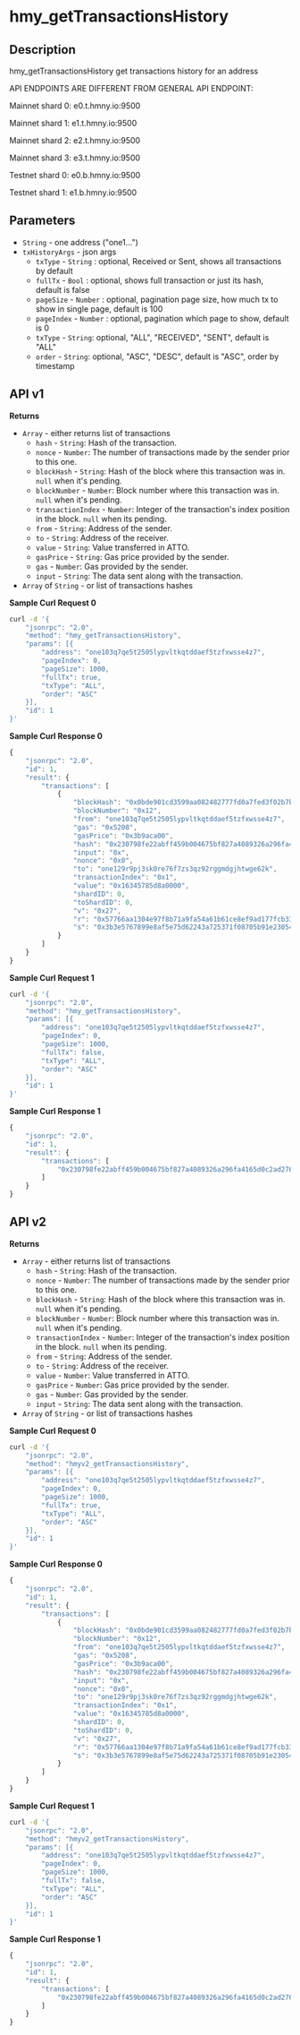 # hmy\_getTransactionsHistory

## Description

hmy\_getTransactionsHistory get transactions history for an address

API ENDPOINTS ARE DIFFERENT FROM GENERAL API ENDPOINT:

Mainnet shard 0: e0.t.hmny.io:9500

Mainnet shard 1: e1.t.hmny.io:9500

Mainnet shard 2: e2.t.hmny.io:9500

Mainnet shard 3: e3.t.hmny.io:9500

Testnet shard 0: e0.b.hmny.io:9500

Testnet shard 1: e1.b.hmny.io:9500

## Parameters

* `String` - one address \("one1..."\)
* `txHistoryArgs` - json args
  * `txType` - `String` : optional, Received or Sent, shows all transactions by default
  * `fullTx` - `Bool` :  optional, shows full transaction or just its hash, default is false
  * `pageSize` - `Number` : optional, pagination page size, how much tx to show in single page, default is 100
  * `pageIndex` - `Number` : optional, pagination which page to show, default is 0
  * `txType` - `String`: optional, "ALL", "RECEIVED", "SENT", default is "ALL"
  * `order` - `String`: optional, "ASC", "DESC", default is "ASC", order by timestamp

## API v1

**Returns**

* `Array` - either returns list of transactions
  * `hash` - `String`: Hash of the transaction.
  * `nonce` - `Number`: The number of transactions made by the sender prior to this one.
  * `blockHash` - `String`: Hash of the block where this transaction was in. `null` when it's pending.
  * `blockNumber` - `Number`: Block number where this transaction was in. `null` when it's pending.
  * `transactionIndex` - `Number`: Integer of the transaction's index position in the block. `null` when its pending.
  * `from` - `String`: Address of the sender.
  * `to` - `String`: Address of the receiver.
  * `value` - `String`: Value transferred in ATTO.
  * `gasPrice` - `String`: Gas price provided by the sender.
  * `gas` - `Number`: Gas provided by the sender.
  * `input` - `String`: The data sent along with the transaction.
* `Array` of `String` - or list of transactions hashes

**Sample Curl Request 0**

```bash
curl -d '{
    "jsonrpc": "2.0",
    "method": "hmy_getTransactionsHistory",
    "params": [{
        "address": "one103q7qe5t2505lypvltkqtddaef5tzfxwsse4z7",
        "pageIndex": 0,
        "pageSize": 1000,
        "fullTx": true,
        "txType": "ALL",
        "order": "ASC"
    }],
    "id": 1
}'
```

**Sample Curl Response 0**

```javascript
{
    "jsonrpc": "2.0",
    "id": 1,
    "result": {
        "transactions": [
            {
                "blockHash": "0x0bde901cd3599aa082482777fd0a7fed3f02b7b5a9096b7ea7b2fcb8addaa05d",
                "blockNumber": "0x12",
                "from": "one103q7qe5t2505lypvltkqtddaef5tzfxwsse4z7",
                "gas": "0x5208",
                "gasPrice": "0x3b9aca00",
                "hash": "0x230798fe22abff459b004675bf827a4089326a296fa4165d0c2ad27688e03e0c",
                "input": "0x",
                "nonce": "0x0",
                "to": "one129r9pj3sk0re76f7zs3qz92rggmdgjhtwge62k",
                "transactionIndex": "0x1",
                "value": "0x16345785d8a0000",
                "shardID": 0,
                "toShardID": 0,
                "v": "0x27",
                "r": "0x57766aa1304e97f8b71a9fa54a61b61ce8ef9ad177fcb337dd81827aad184327",
                "s": "0x3b3e5767899e8af5e75d62243a725371f08705b91e2305459e6fd8e8d2646651"
            }
        ]
    }
}
```

**Sample Curl Request 1**

```bash
curl -d '{
    "jsonrpc": "2.0",
    "method": "hmy_getTransactionsHistory",
    "params": [{
        "address": "one103q7qe5t2505lypvltkqtddaef5tzfxwsse4z7",
        "pageIndex": 0,
        "pageSize": 1000,
        "fullTx": false,
        "txType": "ALL",
        "order": "ASC"
    }],
    "id": 1
}'
```

**Sample Curl Response 1**

```javascript
{
    "jsonrpc": "2.0",
    "id": 1,
    "result": {
        "transactions": [
            "0x230798fe22abff459b004675bf827a4089326a296fa4165d0c2ad27688e03e0c"
        ]
    }
}
```

## API v2

**Returns**

* `Array` - either returns list of transactions
  * `hash` - `String`: Hash of the transaction.
  * `nonce` - `Number`: The number of transactions made by the sender prior to this one.
  * `blockHash` - `String`: Hash of the block where this transaction was in. `null` when it's pending.
  * `blockNumber` - `Number`: Block number where this transaction was in. `null` when it's pending.
  * `transactionIndex` - `Number`: Integer of the transaction's index position in the block. `null` when its pending.
  * `from` - `String`: Address of the sender.
  * `to` - `String`: Address of the receiver.
  * `value` - `Number`: Value transferred in ATTO.
  * `gasPrice` - `Number`: Gas price provided by the sender.
  * `gas` - `Number`: Gas provided by the sender.
  * `input` - `String`: The data sent along with the transaction.
* `Array` of `String` - or list of transactions hashes

**Sample Curl Request 0**

```bash
curl -d '{
    "jsonrpc": "2.0",
    "method": "hmyv2_getTransactionsHistory",
    "params": [{
        "address": "one103q7qe5t2505lypvltkqtddaef5tzfxwsse4z7",
        "pageIndex": 0,
        "pageSize": 1000,
        "fullTx": true,
        "txType": "ALL",
        "order": "ASC"
    }],
    "id": 1
}'
```

**Sample Curl Response 0**

```javascript
{
    "jsonrpc": "2.0",
    "id": 1,
    "result": {
        "transactions": [
            {
                "blockHash": "0x0bde901cd3599aa082482777fd0a7fed3f02b7b5a9096b7ea7b2fcb8addaa05d",
                "blockNumber": "0x12",
                "from": "one103q7qe5t2505lypvltkqtddaef5tzfxwsse4z7",
                "gas": "0x5208",
                "gasPrice": "0x3b9aca00",
                "hash": "0x230798fe22abff459b004675bf827a4089326a296fa4165d0c2ad27688e03e0c",
                "input": "0x",
                "nonce": "0x0",
                "to": "one129r9pj3sk0re76f7zs3qz92rggmdgjhtwge62k",
                "transactionIndex": "0x1",
                "value": "0x16345785d8a0000",
                "shardID": 0,
                "toShardID": 0,
                "v": "0x27",
                "r": "0x57766aa1304e97f8b71a9fa54a61b61ce8ef9ad177fcb337dd81827aad184327",
                "s": "0x3b3e5767899e8af5e75d62243a725371f08705b91e2305459e6fd8e8d2646651"
            }
        ]
    }
}
```

**Sample Curl Request 1**

```bash
curl -d '{
    "jsonrpc": "2.0",
    "method": "hmyv2_getTransactionsHistory",
    "params": [{
        "address": "one103q7qe5t2505lypvltkqtddaef5tzfxwsse4z7",
        "pageIndex": 0,
        "pageSize": 1000,
        "fullTx": false,
        "txType": "ALL",
        "order": "ASC"
    }],
    "id": 1
}'
```

**Sample Curl Response 1**

```javascript
{
    "jsonrpc": "2.0",
    "id": 1,
    "result": {
        "transactions": [
            "0x230798fe22abff459b004675bf827a4089326a296fa4165d0c2ad27688e03e0c"
        ]
    }
}
```

